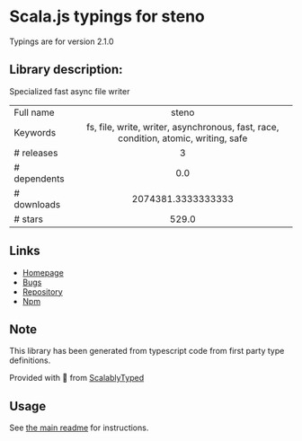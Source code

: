 
# Scala.js typings for steno

Typings are for version 2.1.0

## Library description:
Specialized fast async file writer

|                    |                 |
| ------------------ | :-------------: |
| Full name          | steno |
| Keywords           | fs, file, write, writer, asynchronous, fast, race, condition, atomic, writing, safe |
| # releases         | 3 |
| # dependents       | 0.0 |
| # downloads        | 2074381.3333333333 |
| # stars            | 529.0 |

## Links
- [Homepage](https://github.com/typicode/steno)
- [Bugs](https://github.com/typicode/steno/issues)
- [Repository](https://github.com/typicode/steno)
- [Npm](https://www.npmjs.com/package/steno)
    


## Note
This library has been generated from typescript code from first party type definitions.

Provided with :purple_heart: from [ScalablyTyped](https://github.com/oyvindberg/ScalablyTyped)

## Usage
See [the main readme](../../readme.md) for instructions.


